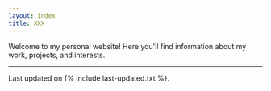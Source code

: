 ```yaml
---
layout: index
title: XXX
---
```


Welcome to my personal website! Here you'll find information about my work, projects, and interests.

---

Last updated on {% include last-updated.txt %}.
